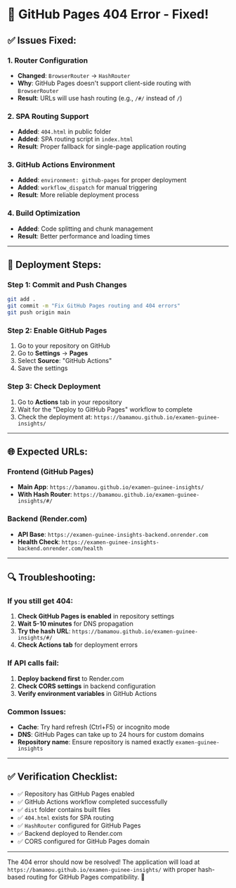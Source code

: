 # 🔧 GitHub Pages 404 Error - Fixed!

## ✅ **Issues Fixed:**

### **1. Router Configuration**
- **Changed**: `BrowserRouter` → `HashRouter` 
- **Why**: GitHub Pages doesn't support client-side routing with `BrowserRouter`
- **Result**: URLs will use hash routing (e.g., `/#/` instead of `/`)

### **2. SPA Routing Support**
- **Added**: `404.html` in public folder
- **Added**: SPA routing script in `index.html`
- **Result**: Proper fallback for single-page application routing

### **3. GitHub Actions Environment**
- **Added**: `environment: github-pages` for proper deployment
- **Added**: `workflow_dispatch` for manual triggering
- **Result**: More reliable deployment process

### **4. Build Optimization**
- **Added**: Code splitting and chunk management
- **Result**: Better performance and loading times

---

## 🚀 **Deployment Steps:**

### **Step 1: Commit and Push Changes**
```bash
git add .
git commit -m "Fix GitHub Pages routing and 404 errors"
git push origin main
```

### **Step 2: Enable GitHub Pages**
1. Go to your repository on GitHub
2. Go to **Settings** → **Pages**
3. Select **Source**: "GitHub Actions"
4. Save the settings

### **Step 3: Check Deployment**
1. Go to **Actions** tab in your repository
2. Wait for the "Deploy to GitHub Pages" workflow to complete
3. Check the deployment at: `https://bamamou.github.io/examen-guinee-insights/`

---

## 🌐 **Expected URLs:**

### **Frontend (GitHub Pages)**
- **Main App**: `https://bamamou.github.io/examen-guinee-insights/`
- **With Hash Router**: `https://bamamou.github.io/examen-guinee-insights/#/`

### **Backend (Render.com)**
- **API Base**: `https://examen-guinee-insights-backend.onrender.com`
- **Health Check**: `https://examen-guinee-insights-backend.onrender.com/health`

---

## 🔍 **Troubleshooting:**

### **If you still get 404:**
1. **Check GitHub Pages is enabled** in repository settings
2. **Wait 5-10 minutes** for DNS propagation
3. **Try the hash URL**: `https://bamamou.github.io/examen-guinee-insights/#/`
4. **Check Actions tab** for deployment errors

### **If API calls fail:**
1. **Deploy backend first** to Render.com
2. **Check CORS settings** in backend configuration
3. **Verify environment variables** in GitHub Actions

### **Common Issues:**
- **Cache**: Try hard refresh (Ctrl+F5) or incognito mode
- **DNS**: GitHub Pages can take up to 24 hours for custom domains
- **Repository name**: Ensure repository is named exactly `examen-guinee-insights`

---

## ✅ **Verification Checklist:**

- ✅ Repository has GitHub Pages enabled
- ✅ GitHub Actions workflow completed successfully
- ✅ `dist` folder contains built files
- ✅ `404.html` exists for SPA routing
- ✅ `HashRouter` configured for GitHub Pages
- ✅ Backend deployed to Render.com
- ✅ CORS configured for GitHub Pages domain

---

The 404 error should now be resolved! The application will load at `https://bamamou.github.io/examen-guinee-insights/` with proper hash-based routing for GitHub Pages compatibility. 🎉
